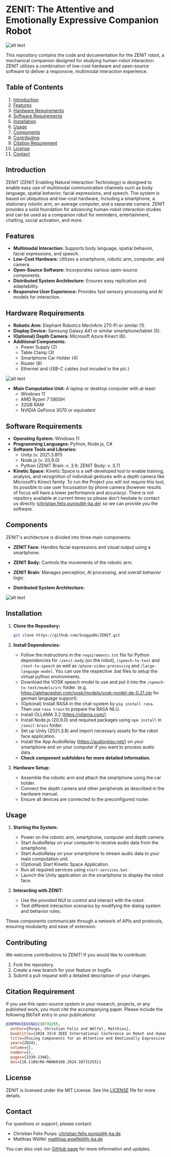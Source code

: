 

# ZENIT: The Attentive and Emotionally Expressive Companion Robot

![alt text](https://github.com/Snagga86/ZENIT/blob/main/promo/teaser-img.jpg)

This repository contains the code and documentation for the ZENIT robot, a mechanical companion designed for studying human-robot interaction. ZENIT utilizes a combination of low-cost hardware and open-source software to deliver a responsive, multimodal interaction experience.

## Table of Contents
1. [Introduction](#introduction)
2. [Features](#features)
3. [Hardware Requirements](#hardware-requirements)
4. [Software Requirements](#software-requirements)
5. [Installation](#installation)
6. [Usage](#usage)
7. [Components](#components)
8. [Contributing](#contributing)
10. [Citation Requirement](#citation-requirement)
11. [License](#license)
12. [Contact](#contact)

## Introduction
ZENIT (ZENIT Enabling Natural Interaction Technology) is designed to enable easy use of multimodal communication channels such as body language, spatial behavior, facial expressions, and speech. The system is based on ubiquitous and low-cost hardware, including a smartphone, a stationary robotic arm, an average computer, and a separate camera. ZENIT provides a solid foundation for advancing human-robot interaction studies and can be used as a companion robot for reminders, entertainment, chatting, social activation, and more.

## Features
- **Multimodal Interaction:** Supports body language, spatial behavior, facial expressions, and speech.
- **Low-Cost Hardware:** Utilizes a smartphone, robotic arm, computer, and camera.
- **Open-Source Software:** Incorporates various open-source components.
- **Distributed System Architecture:** Ensures easy replication and adaptability.
- **Responsive User Experience:** Provides fast sensory processing and AI models for interaction.

## Hardware Requirements
- **Robotic Arm:** Elephant Robotics MechArm 270-Pi or similar (1).
- **Display Device:** Samsung Galaxy A41 or similar smartphone/tablet (5).
- **(Optional) Depth Camera:** Microsoft Azure Kinect (6).
- **Additional Components:**
  - Power Supply (2)
  - Table Clamp (3)
  - Smartphone Car Holder (4)
  - Router (8)
  - Ethernet and USB-C cables (not incuded in the pic.)
 
![alt text](https://github.com/Snagga86/ZENIT/blob/main/promo/suitcase-num.jpg)

- **Main Computation Unit:** A laptop or desktop computer with at least:
  - Windows 11
  - AMD Ryzen 7 5800H
  - 32GB RAM
  - NVIDIA GeForce 3070 or equivalent

## Software Requirements
- **Operating System:** Windows 11
- **Programming Languages:** Python, Node.js, C#
- **Software Tools and Libraries:**
  - Unity (v. 2021.3.8f1)
  - Node.js (v. 20.9.0)
  - Python (ZENIT Brain: v. 3.9; ZENIT Body: v. 3.7)
- **Kinetic Space:**
   Kinetic Space is a self-developed tool to enable training, analysis, and recognition of individual gestures with a depth camera like Microsoft’s Kinect family.
   To run the Project you will not require this tool, its possible to use user focussation by phone camera (however results of focus will have a lower performance and accuracy). There is not repsitory available at current times so please don't hesitate to contact us directly ([christian.felix.purps@h-ka.de](mailto:christian.felix.purps@h-ka.de))
   so we can provide you the software.
  
## Components
ZENIT's architecture is divided into three main components:
- **ZENIT Face:** Handles facial expressions and visual output using a smartphone.
- **ZENIT Body:** Controls the movements of the robotic arm.
- **ZENIT Brain:** Manages perception, AI processing, and overall behavior logic.

- **Distributed System Architecture:**

![alt text](https://github.com/Snagga86/ZENIT/blob/main/promo/distributed-system.png)

## Installation
1. **Clone the Repository:**
   ```sh
   git clone https://github.com/Snagga86/ZENIT.git
   ```
2. **Install Dependencies:**
   - Follow the instructions in the `requirements.txt` file for Python dependencies for `/zenit-body` (on the robot), `/speech-to-text` and `/text-to-speech` as well as `/phone-video-processing` and `/large-language-model`. You can use the respective .bat files to setup the virtual python environments.
   - Download the VOSK speech model to use and put it into the `/speech-to-text/models/src` folder. (e.g. https://alphacephei.com/vosk/models/vosk-model-de-0.21.zip for german language support).
   - (Optional) Install RASA in the chat-system by `pip install rasa`. Then use `rasa train` to prepare the RASA NLU.
   - Install OLLAMA 3.2 (https://ollama.com/).
   - Install Node.js (20.9.0) and required packages using `npm install` in `/zenit-brain` folder.
   - Set up Unity (2021.3.8) and import necessary assets for the robot face application.
   - Install the App AudioRelay (https://audiorelay.net/) on your smartphone and on your computer if you want to process audio data.
   - **Check component subfolders for more detailed information**.

3. **Hardware Setup:**
   - Assemble the robotic arm and attach the smartphone using the car holder.
   - Connect the depth camera and other peripherals as described in the hardware manual.
   - Ensure all devices are connected to the preconfigured router.

## Usage
1. **Starting the System:**
   - Power on the robotic arm, smartphone, computer and depth camera.
   - Start AudioRelay on your computer to receive audio data from the smartphone.
   - Start AudioRelay on your smartphone to stream audio data to your main computation unit.
   - (Optional) Start Kinetic Space Application.
   - Run all required services using `start-services.bat`.
   - Launch the Unity application on the smartphone to display the robot face.

2. **Interacting with ZENIT:**
   - Use the provided NUI to control and interact with the robot.
   - Test different interaction scenarios by modifying the dialog system and behavior rules.

These components communicate through a network of APIs and protocols, ensuring modularity and ease of extension.

## Contributing
We welcome contributions to ZENIT! If you would like to contribute:
1. Fork the repository.
2. Create a new branch for your feature or bugfix.
3. Submit a pull request with a detailed description of your changes.

## Citation Requirement

If you use this open-source system in your research, projects, or any published work, you must cite the accompanying paper. Please include the following BibTeX entry in your publications:

```bibtex
@INPROCEEDINGS{10731255,
  author={Purps, Christian Felix and Wölfel, Matthias},
  booktitle={2024 33rd IEEE International Conference on Robot and Human Interactive Communication (ROMAN)}, 
  title={Fusing Components for an Attentive and Emotionally Expressive Companion Robot: Meet ZENIT}, 
  year={2024},
  volume={},
  number={},
  pages={2339-2346},
  doi={10.1109/RO-MAN60168.2024.10731255}}
```

## License
ZENIT is licensed under the MIT License. See the [LICENSE](LICENSE) file for more details.

## Contact
For questions or support, please contact:
- Christian Felix Purps: [christian.felix.purps@h-ka.de](mailto:christian.felix.purps@h-ka.de)
- Matthias Wölfel: [matthias.woelfel@h-ka.de](mailto:matthias.woelfel@h-ka.de)

You can also visit our [GitHub page](https://github.com/Snagga86/ZENIT) for more information and updates.
